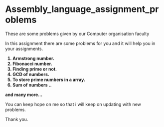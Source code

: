 # Assembly_language_assignment_problems
These are some problems given by our Computer organisation faculty

In this assignment there are some problems for you and it will help you in your assignments.
  <b>
  1. Armstrong number.
  2. Fibonacci number.
  3. Finding prime or not.
  4. GCD of numbers.
  5. To store prime numbers in a array.
  6. Sum of numbers ..
  
  and many more...
  <br>
  </b>
  
  You can keep hope on me so that i will keep on updating with new problems.
  
  Thank you. 
  
